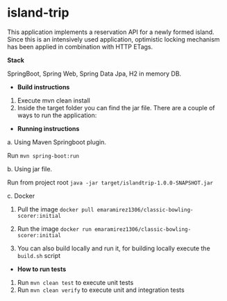 # island-trip

This application implements a reservation API for a newly formed island.
Since this is an intensively used application, optimistic locking mechanism has been applied in combination with 
HTTP ETags.

__Stack__
 
 SpringBoot, Spring Web, Spring Data Jpa, H2 in memory DB.

* **Build instructions**
1. Execute mvn clean install
2. Inside the target folder you can find the jar file.
There are a couple of ways to run the application:

* **Running instructions**

a. Using Maven Springboot plugin.


Run `mvn spring-boot:run`

b. Using jar file.

Run from project root `java -jar target/islandtrip-1.0.0-SNAPSHOT.jar`

c. Docker

1. Pull the image `docker pull emaramirez1306/classic-bowling-scorer:initial`

2. Run the image `docker run emaramirez1306/classic-bowling-scorer:initial`

3. You can also build locally and run it, for building locally execute the `build.sh` script

* **How to run tests**

1. Run `mvn clean test` to execute unit tests
2. Run `mvn clean verify` to execute unit and integration tests